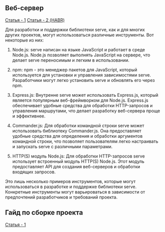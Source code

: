 ## Веб-сервер

[Статья - 1](https://itelon.ru/blog/lokalnyy-server/)
[Статья - 2 (HABR)](https://qna.habr.com/q/228439)

Для разработки и поддержки библиотеки serve, как и для многих других проектов, могут использоваться различные инструменты. Вот некоторые из них:

1. Node.js: serve написан на языке JavaScript и работает в среде Node.js. Node.js позволяет выполнять JavaScript на сервере, что делает serve переносимым и легким в использовании.

2. npm: npm - это менеджер пакетов для JavaScript, который используется для установки и управления зависимостями serve. Разработчики могут легко установить serve и обновлять его через npm.

3. Express.js: Внутренне serve может использовать Express.js, который является популярным веб-фреймворком для Node.js. Express.js обеспечивает удобные средства для обработки HTTP-запросов и управления маршрутами, что делает разработку веб-сервера проще и эффективнее.

4. Commander.js: Для обработки командной строки serve может использовать библиотеку Commander.js. Она предоставляет удобные средства для определения и обработки аргументов командной строки, что позволяет пользователям легко настраивать и запускать serve с различными параметрами.

5. HTTP(S) модуль Node.js: Для обработки HTTP-запросов serve использует встроенный модуль HTTP(S) Node.js. Этот модуль предоставляет API для создания веб-серверов и обработки входящих запросов.

Это лишь несколько примеров инструментов, которые могут использоваться в разработке и поддержке библиотеки serve. Конкретные инструменты могут варьироваться в зависимости от предпочтений разработчиков и требований проекта.

## Гайд по сборке проекта

[Статья - 1](https://blog.logrocket.com/complete-guide-full-stack-live-reload/)
